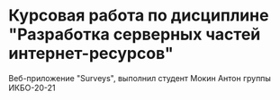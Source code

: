 # Курсовая работа по дисциплине "Разработка серверных частей интернет-ресурсов"
Веб-приложение "Surveys", выполнил студент Мокин Антон группы ИКБО-20-21

